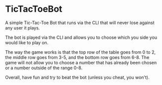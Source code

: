 # TicTacToeBot
A simple Tic-Tac-Toe Bot that runs via the CLI that will never lose against any user it plays.

The bot is played via the CLI and allows you to choose which you side you would like to play on.

The way the game works is that the top row of the table goes from 0 to 2, the middle row goes from 3-5, and
the bottom row goes from 6-8. The game will not allow you to choose a number that has already been chosen or a number outside
of the range 0-8.

Overall, have fun and try to beat the bot (unless you cheat, you won't).
